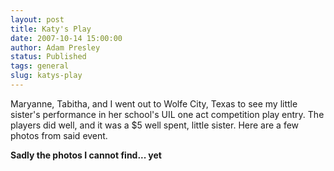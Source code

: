 ```yaml
---
layout: post
title: Katy's Play
date: 2007-10-14 15:00:00
author: Adam Presley
status: Published
tags: general
slug: katys-play
---
```

Maryanne, Tabitha, and I went out to Wolfe City, Texas to see my little
sister's performance in her school's UIL one act competition play entry.
The players did well, and it was a $5 well spent, little sister. Here
are a few photos from said event.

**Sadly the photos I cannot find... yet**
